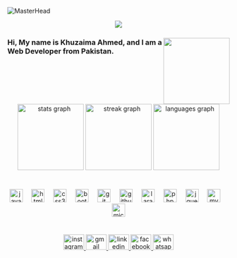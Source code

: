![MasterHead](https://support.discord.com/hc/en-us/article_attachments/206303208/eJwVyksOwiAQANC7sJfp8Ke7Lt15A0MoUpJWGmZcGe-ubl_eW7zGLmaxMZ80A6yNch-rJO4j1SJr73Uv6Wwkcz8gMae8HeXJBOjC5NEap42dokUX_4SotI8GVfBaYYDldr3n3y_jomRtD_H5ArCeI9g.zGz1JSL-9DXgpkX_SkmMDM8NWGg.gif)

<div align="center">
  <img src="https://profile-counter.glitch.me/khuzaimaahmed1998/count.svg?"  />
</div>

###

<img align="right" height="150" src="https://cdn.dribbble.com/users/330915/screenshots/3587000/10_coding_dribbble.gif"  />

###

<h3 align="left">Hi, My name is Khuzaima Ahmed, and I am a Web Developer from Pakistan.</h3>

###

<br clear="both">

<div align="center">
  <img src="https://github-readme-stats.vercel.app/api?username=khuzaimaahmed1998&hide_title=false&hide_rank=false&show_icons=true&include_all_commits=true&count_private=true&disable_animations=false&theme=cobalt2&locale=en&hide_border=false" height="150" alt="stats graph"  />
  <img src="https://streak-stats.demolab.com?user=khuzaimaahmed1998&locale=en&mode=daily&theme=cobalt2&hide_border=false&border_radius=5" height="150" alt="streak graph"  />
  <img src="https://github-readme-stats.vercel.app/api/top-langs?username=khuzaimaahmed1998&locale=en&hide_title=false&layout=compact&card_width=320&langs_count=5&theme=cobalt2&hide_border=false" height="150" alt="languages graph"  />
</div>

###

<br clear="both">

<div align="center">
  <img src="https://cdn.jsdelivr.net/gh/devicons/devicon/icons/javascript/javascript-original.svg" height="30" alt="javascript logo"  />
  <img width="12" />
  <img src="https://cdn.jsdelivr.net/gh/devicons/devicon/icons/html5/html5-original.svg" height="30" alt="html5 logo"  />
  <img width="12" />
  <img src="https://cdn.jsdelivr.net/gh/devicons/devicon/icons/css3/css3-original.svg" height="30" alt="css3 logo"  />
  <img width="12" />
  <img src="https://cdn.jsdelivr.net/gh/devicons/devicon/icons/bootstrap/bootstrap-original.svg" height="30" alt="bootstrap logo"  />
  <img width="12" />
  <img src="https://cdn.jsdelivr.net/gh/devicons/devicon/icons/git/git-original.svg" height="30" alt="git logo"  />
  <img width="12" />
  <img src="https://cdn.jsdelivr.net/gh/devicons/devicon/icons/github/github-original.svg" height="30" alt="github logo"  />
  <img width="12" />
  <img src="https://cdn.jsdelivr.net/gh/devicons/devicon/icons/laravel/laravel-plain.svg" height="30" alt="laravel logo"  />
  <img width="12" />
  <img src="https://cdn.jsdelivr.net/gh/devicons/devicon/icons/php/php-original.svg" height="30" alt="php logo"  />
  <img width="12" />
  <img src="https://cdn.jsdelivr.net/gh/devicons/devicon/icons/jquery/jquery-original.svg" height="30" alt="jquery logo"  />
  <img width="12" />
  <img src="https://cdn.jsdelivr.net/gh/devicons/devicon/icons/mysql/mysql-original.svg" height="30" alt="mysql logo"  />
  <img width="12" />
  <img src="https://cdn.jsdelivr.net/gh/devicons/devicon/icons/microsoftsqlserver/microsoftsqlserver-plain.svg" height="30" alt="microsoftsqlserver logo"  />
</div>

###

<br clear="both">

<div align="center">
  <a href="https://instagram.com/khuzaima.ahmed" target="_blank">
    <img src="https://raw.githubusercontent.com/maurodesouza/profile-readme-generator/master/src/assets/icons/social/instagram/default.svg" width="47" height="35" alt="instagram logo"  />
  </a>
  <a href="mailto:khuzaimahmed19@gmail.com" target="_blank">
    <img src="https://raw.githubusercontent.com/maurodesouza/profile-readme-generator/master/src/assets/icons/social/gmail/default.svg" width="47" height="35" alt="gmail logo"  />
  </a>
  <a href="https://www.linkedin.com/in/khuzaima-ahmed-2a2806152/" target="_blank">
    <img src="https://raw.githubusercontent.com/maurodesouza/profile-readme-generator/master/src/assets/icons/social/linkedin/default.svg" width="47" height="35" alt="linkedin logo"  />
  </a>
  <a href="https://www.facebook.com/khuzaima.ahmed.144/" target="_blank">
    <img src="https://raw.githubusercontent.com/maurodesouza/profile-readme-generator/master/src/assets/icons/social/facebook/default.svg" width="47" height="35" alt="facebook logo"  />
  </a>
  <a href="https://wa.me/923452192240" target="_blank">
    <img src="https://raw.githubusercontent.com/maurodesouza/profile-readme-generator/master/src/assets/icons/social/whatsapp/default.svg" width="47" height="35" alt="whatsapp logo"  />
  </a>
</div>

###
